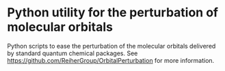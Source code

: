 # Python utility for the perturbation of molecular orbitals

Python scripts to ease the perturbation of the molecular orbitals delivered by standard quantum chemical packages.
See https://github.com/ReiherGroup/OrbitalPerturbation for more information.
